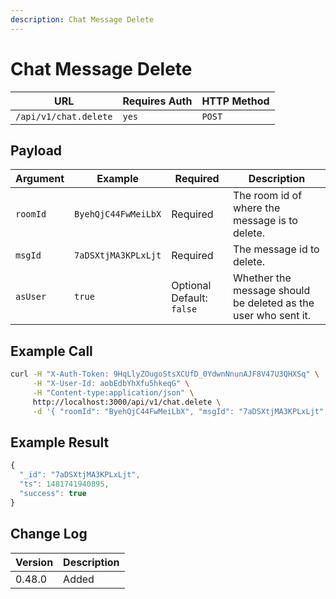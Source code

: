 ```yaml
---
description: Chat Message Delete
---
```


# Chat Message Delete

| URL                   | Requires Auth | HTTP Method |
| --------------------- | ------------- | ----------- |
| `/api/v1/chat.delete` | `yes`         | `POST`      |

## Payload

| Argument | Example             | Required                  | Description                                                    |
| -------- | ------------------- | ------------------------- | -------------------------------------------------------------- |
| `roomId` | `ByehQjC44FwMeiLbX` | Required                  | The room id of where the message is to delete.                 |
| `msgId`  | `7aDSXtjMA3KPLxLjt` | Required                  | The message id to delete.                                      |
| `asUser` | `true`              | Optional Default: `false` | Whether the message should be deleted as the user who sent it. |

## Example Call

```bash
curl -H "X-Auth-Token: 9HqLlyZOugoStsXCUfD_0YdwnNnunAJF8V47U3QHXSq" \
     -H "X-User-Id: aobEdbYhXfu5hkeqG" \
     -H "Content-type:application/json" \
     http://localhost:3000/api/v1/chat.delete \
     -d '{ "roomId": "ByehQjC44FwMeiLbX", "msgId": "7aDSXtjMA3KPLxLjt", "asUser": true }'
```

## Example Result

```javascript
{
  "_id": "7aDSXtjMA3KPLxLjt",
  "ts": 1481741940895,
  "success": true
}
```

## Change Log

| Version | Description |
| ------- | ----------- |
| 0.48.0  | Added       |
